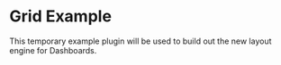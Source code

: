 # Grid Example

This temporary example plugin will be used to build out the new layout engine for Dashboards.
